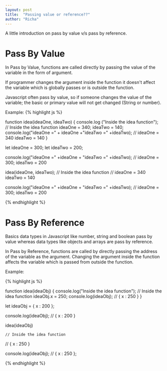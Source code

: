 ```yaml
---
layout: post
title:  "Passing value or reference??"
author: "Richa"
---
```


A little introduction on pass by value v/s pass by reference.


# Pass By Value

In Pass by Value, functions are called directly by passing the value of the variable in the form of argument. 

If programmer changes the argument inside the function it doesn't affect the variable which is globally passes or is outside the function.

Javascript often pass by value,  so if someone changes the value of the variable; the basic or primary value will not get changed (String or number).

Example: 
{% highlight js %}

function idea(ideaOne, ideaTwo) {
console.log ("Inside the idea function"); // Inside the idea function
ideaOne = 340;
ideaTwo = 140;
console.log("ideaOne =" + ideaOne +"ideaTwo =" +ideaTwo); // ideaOne = 340 ideaTwo = 140
}

let ideaOne = 300;
let ideaTwo = 200;

console.log("ideaOne =" +ideaOne + "ideaTwo =" +ideaTwo); // ideaOne = 300; ideaTwo = 200

idea(ideaOne, ideaTwo); 
// Inside the idea function
// ideaOne = 340 ideaTwo = 140

console.log("ideaOne =" +ideaOne + "ideaTwo =" +ideaTwo); // ideaOne = 300; ideaTwo = 200

{% endhighlight %}


# Pass By Reference

Basics data types in Javascript like number, string and boolean  pass by value whereas data types like objects and arrays are pass by reference.

In Pass by Reference, functions are called by directly passing the address of the variable as the argument. Changing the argument inside the function affects the variable which is passed from outside the function.

Example:

{% highlight js %}

function idea(ideaObj) {
console.log("Inside the idea function"); // Inside the idea function
ideaObj.x = 250; 
console.log(ideaObj); // { x : 250 }
}

let ideaObj = { x : 200 };

console.log(ideaObj); // { x : 200 }

idea(ideaObj)

    // Inside the idea function
   // { x : 250 }

console.log(ideaObj); // { x : 250 };

{% endhighlight %}
